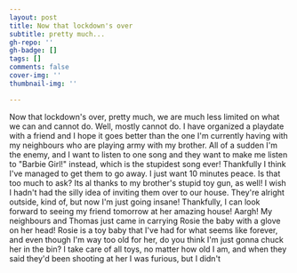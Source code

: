 ```yaml
---
layout: post
title: Now that lockdown's over
subtitle: pretty much...
gh-repo: ''
gh-badge: []
tags: []
comments: false
cover-img: ''
thumbnail-img: ''

---
```

Now that lockdown's over, pretty much, we are much less limited on what we can and cannot do. Well, mostly cannot do. I have organized a playdate with a friend and I hope it goes better than the one I'm currently having with my neighbours who are playing army with my brother. All of a sudden I'm the enemy, and I want to listen to one song and they want to make me listen to "Barbie Girl!" instead, which is the stupidest song ever! Thankfully I think I've managed to get them to go away. I just want 10 minutes peace. Is that too much to ask? Its al thanks to my brother's stupid toy gun, as well! I wish I hadn't had the silly idea of inviting them over to our house. They're alright outside, kind of, but now I'm just going insane! Thankfully, I can look forward to seeing my friend tomorrow at her amazing house! Aargh! My neighbours and Thomas just came in carrying Rosie the baby with a glove on her head! Rosie is a toy baby that I've had for what seems like forever, and even though I'm way too old for her, do you think I'm just gonna chuck her in the bin? I take care of all toys, no matter how old I am, and when they said they'd been shooting at her I was furious, but I didn't 